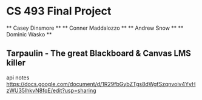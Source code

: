 # CS 493 Final Project
** Casey Dinsmore **
** Conner Maddalozzo **
** Andrew Snow **
** Dominic Wasko **

## Tarpaulin - The great Blackboard & Canvas LMS killer

api notes
https://docs.google.com/document/d/1R29fbGybZTgs8dWgfSzqnvoiv4YyHzWU35lhkvN8fqE/edit?usp=sharing
